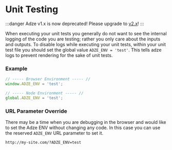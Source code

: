 # Unit Testing

:::danger
Adze v1.x is now deprecated! Please upgrade to [v2.x](https://adzejs.com/)!
:::

When executing your unit tests you generally do not want to see the internal logging of the code you are testing; rather you only care about the inputs and outputs. To disable logs while executing your unit tests, within your unit test file you should set the global value `ADZE_ENV = 'test'`. This tells adze logs to prevent rendering for the sake of unit tests.

### Example

```javascript
// ----- Browser Environment ----- //
window.ADZE_ENV = 'test';

// ----- Node Environment ----- //
global.ADZE_ENV = 'test';
```

### URL Parameter Override

There may be a time when you are debugging in the browser and would like to set the Adze ENV without changing any code. In this case you can use the reserved `ADZE_ENV` URL parameter to set it.

```html
http://my-site.com/?ADZE_ENV=test
```
